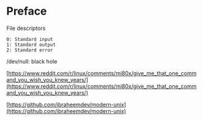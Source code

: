 # Preface

File descriptors

```
0: Standard input
1: Standard output
2: Standard error
```

/dev/null: black hole


[https://www.reddit.com/r/linux/comments/mi80x/give_me_that_one_command_you_wish_you_knew_years/](https://www.reddit.com/r/linux/comments/mi80x/give_me_that_one_command_you_wish_you_knew_years/)

[https://github.com/ibraheemdev/modern-unix](https://github.com/ibraheemdev/modern-unix)
